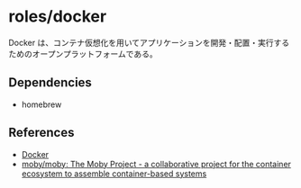 # roles/docker
Docker は、コンテナ仮想化を用いてアプリケーションを開発・配置・実行するためのオープンプラットフォームである。



## Dependencies
- homebrew



## References
- [Docker](https://github.com/docker)
- [moby/moby: The Moby Project - a collaborative project for the container ecosystem to assemble container-based systems](https://github.com/moby/moby)


